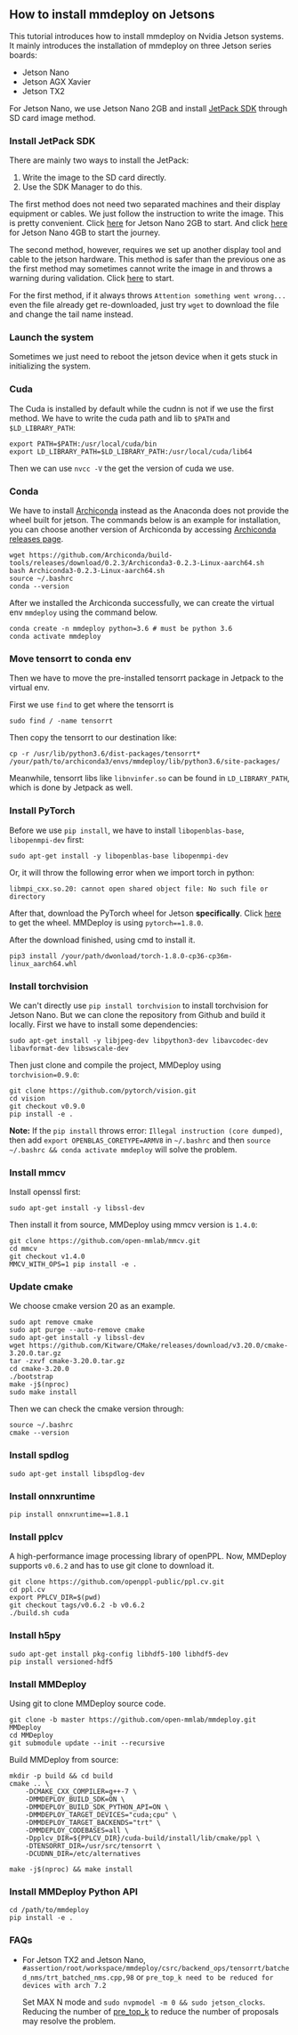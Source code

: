 ## How to install mmdeploy on Jetsons

This tutorial introduces how to install mmdeploy on Nvidia Jetson systems. It mainly introduces the installation of mmdeploy on three Jetson series boards:
- Jetson Nano
- Jetson AGX Xavier
- Jetson TX2

For Jetson Nano, we use Jetson Nano 2GB and install [JetPack SDK](https://developer.nvidia.com/embedded/jetpack) through SD card image method.

### Install JetPack SDK

There are mainly two ways to install the JetPack:
1. Write the image to the SD card directly.
2. Use the SDK Manager to do this.

The first method does not need two separated machines and their display equipment or cables. We just follow the instruction to write the image. This is pretty convenient. Click [here](https://developer.nvidia.com/embedded/learn/get-started-jetson-nano-2gb-devkit#intro) for Jetson Nano 2GB to start. And click [here](https://developer.nvidia.com/embedded/learn/get-started-jetson-nano-devkit) for Jetson Nano 4GB to start the journey.

The second method, however, requires we set up another display tool and cable to the jetson hardware. This method is safer than the previous one as the first method may sometimes cannot write the image in and throws a warning during validation. Click [here](https://docs.nvidia.com/sdk-manager/install-with-sdkm-jetson/index.html) to start.

For the first method, if it always throws `Attention something went wrong...` even the file already get re-downloaded, just try `wget` to download the file and change the tail name instead.

### Launch the system

Sometimes we just need to reboot the jetson device when it gets stuck in initializing the system.

### Cuda

The Cuda is installed by default while the cudnn is not if we use the first method. We have to write the cuda path and lib to `$PATH` and `$LD_LIBRARY_PATH`:
```shell
export PATH=$PATH:/usr/local/cuda/bin
export LD_LIBRARY_PATH=$LD_LIBRARY_PATH:/usr/local/cuda/lib64
```
Then we can use `nvcc -V` the get the version of cuda we use.

### Conda

We have to install [Archiconda](https://github.com/Archiconda/build-tools/releases) instead as the Anaconda does not provide the wheel built for jetson. The commands below is an example for installation, you can choose another version of Archiconda by accessing [Archiconda releases page](https://github.com/Archiconda/build-tools/releases).
```shell
wget https://github.com/Archiconda/build-tools/releases/download/0.2.3/Archiconda3-0.2.3-Linux-aarch64.sh
bash Archiconda3-0.2.3-Linux-aarch64.sh
source ~/.bashrc
conda --version
```

After we installed the Archiconda successfully, we can create the virtual env `mmdeploy` using the command below.
```shell
conda create -n mmdeploy python=3.6 # must be python 3.6
conda activate mmdeploy
```

### Move tensorrt to conda env
Then we have to move the pre-installed tensorrt package in Jetpack to the virtual env.

First we use `find` to get where the tensorrt is
```shell
sudo find / -name tensorrt
```
Then copy the tensorrt to our destination like:
```shell
cp -r /usr/lib/python3.6/dist-packages/tensorrt* /your/path/to/archiconda3/envs/mmdeploy/lib/python3.6/site-packages/
```
Meanwhile, tensorrt libs like `libnvinfer.so` can be found in `LD_LIBRARY_PATH`, which is done by Jetpack as well.

### Install PyTorch

Before we use `pip install`, we have to install `libopenblas-base`, `libopenmpi-dev` first:
```shell
sudo apt-get install -y libopenblas-base libopenmpi-dev
```
Or, it will throw the following error when we import torch in python:
```
libmpi_cxx.so.20: cannot open shared object file: No such file or directory
```
After that, download the PyTorch wheel for Jetson **specifically**. Click [here](https://forums.developer.nvidia.com/t/pytorch-for-jetson-version-1-10-now-available/72048) to get the wheel. MMDeploy is using `pytorch==1.8.0`.

After the download finished, using cmd to install it.
```shell
pip3 install /your/path/dwonload/torch-1.8.0-cp36-cp36m-linux_aarch64.whl
```

### Install torchvision
We can't directly use `pip install torchvision` to install torchvision for Jetson Nano. But we can clone the repository from Github and build it locally. First we have to install some dependencies:
```shell
sudo apt-get install -y libjpeg-dev libpython3-dev libavcodec-dev libavformat-dev libswscale-dev
```
Then just clone and compile the project, MMDeploy using `torchvision=0.9.0`:
```shell
git clone https://github.com/pytorch/vision.git
cd vision
git checkout v0.9.0
pip install -e .
```

**Note:** If the `pip install` throws error: `Illegal instruction (core dumped)`, then add `export OPENBLAS_CORETYPE=ARMV8` in `~/.bashrc` and then `source ~/.bashrc && conda activate mmdeploy` will solve the problem.

### Install mmcv

Install openssl first:
```shell
sudo apt-get install -y libssl-dev
```
Then install it from source, MMDeploy using mmcv version is `1.4.0`:
```shell
git clone https://github.com/open-mmlab/mmcv.git
cd mmcv
git checkout v1.4.0
MMCV_WITH_OPS=1 pip install -e .
```

### Update cmake

We choose cmake version 20 as an example.
```shell
sudo apt remove cmake
sudo apt purge --auto-remove cmake
sudo apt-get install -y libssl-dev
wget https://github.com/Kitware/CMake/releases/download/v3.20.0/cmake-3.20.0.tar.gz
tar -zxvf cmake-3.20.0.tar.gz
cd cmake-3.20.0
./bootstrap
make -j$(nproc)
sudo make install
```
Then we can check the cmake version through:
```shell
source ~/.bashrc
cmake --version
```

### Install spdlog
```shell
sudo apt-get install libspdlog-dev
```

### Install onnxruntime
```shell
pip install onnxruntime==1.8.1
```

### Install pplcv
A high-performance image processing library of openPPL. Now, MMDeploy supports `v0.6.2` and has to use git clone to download it.
```shell
git clone https://github.com/openppl-public/ppl.cv.git
cd ppl.cv
export PPLCV_DIR=$(pwd)
git checkout tags/v0.6.2 -b v0.6.2
./build.sh cuda
```

### Install h5py
```shell
sudo apt-get install pkg-config libhdf5-100 libhdf5-dev
pip install versioned-hdf5
```

### Install MMDeploy
Using git to clone MMDeploy source code.
```shell
git clone -b master https://github.com/open-mmlab/mmdeploy.git MMDeploy
cd MMDeploy
git submodule update --init --recursive
````

Build MMDeploy from source:
```shell
mkdir -p build && cd build
cmake .. \
    -DCMAKE_CXX_COMPILER=g++-7 \
    -DMMDEPLOY_BUILD_SDK=ON \
    -DMMDEPLOY_BUILD_SDK_PYTHON_API=ON \
    -DMMDEPLOY_TARGET_DEVICES="cuda;cpu" \
    -DMMDEPLOY_TARGET_BACKENDS="trt" \
    -DMMDEPLOY_CODEBASES=all \
    -Dpplcv_DIR=${PPLCV_DIR}/cuda-build/install/lib/cmake/ppl \
    -DTENSORRT_DIR=/usr/src/tensorrt \
    -DCUDNN_DIR=/etc/alternatives

make -j$(nproc) && make install
```

### Install MMDeploy Python API

```shell
cd /path/to/mmdeploy
pip install -e .
```

### FAQs

- For Jetson TX2 and Jetson Nano, `#assertion/root/workspace/mmdeploy/csrc/backend_ops/tensorrt/batched_nms/trt_batched_nms.cpp,98` or `pre_top_k need to be reduced for devices with arch 7.2`

    Set MAX N mode and `sudo nvpmodel -m 0 && sudo jetson_clocks`.
    Reducing the number of [pre_top_k](https://github.com/open-mmlab/mmdeploy/blob/34879e638cc2db511e798a376b9a4b9932660fe1/configs/mmdet/_base_/base_static.py#L13) to reduce the number of proposals may resolve the problem.
